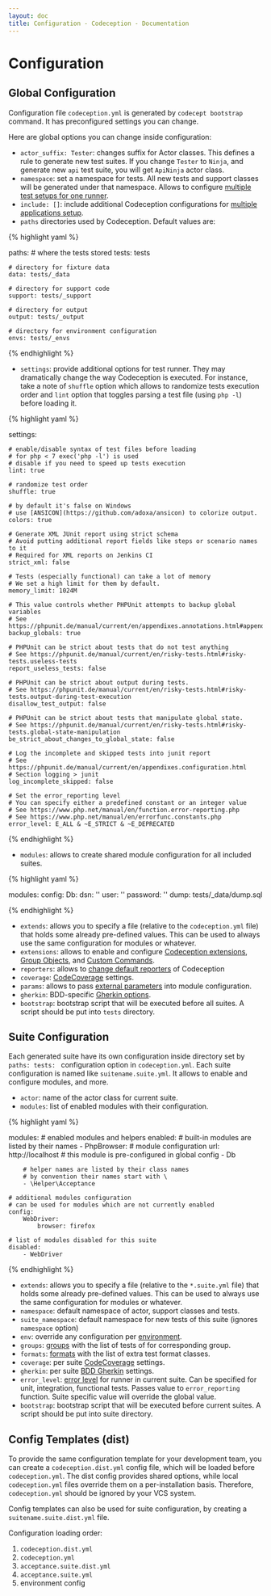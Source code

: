 ```yaml
---
layout: doc
title: Configuration - Codeception - Documentation
---
```


# Configuration

## Global Configuration

Configuration file `codeception.yml` is generated by `codecept bootstrap` command. It has preconfigured settings you can change.

Here are global options you can change inside configuration:

* `actor_suffix: Tester`: changes suffix for Actor classes. This defines a rule to generate new test suites. If you change `Tester` to `Ninja`, and generate new `api` test suite, you will get `ApiNinja` actor class.
* `namespace`: set a namespace for tests. All new tests and support classes will be generated under that namespace. Allows to configure [multiple test setups for one runner](https://codeception.com/docs/08-Customization#Namespaces).
* `include: []`: include additional Codeception configurations for [multiple applications setup](https://codeception.com/docs/08-Customization#Namespaces).
* `paths` directories used by Codeception. Default values are:

{% highlight yaml %}

paths:
    # where the tests stored
    tests: tests

    # directory for fixture data
    data: tests/_data

    # directory for support code
    support: tests/_support

    # directory for output
    output: tests/_output

    # directory for environment configuration
    envs: tests/_envs

{% endhighlight %}

* `settings`: provide additional options for test runner. They may dramatically change the way Codeception is executed. For instance, take a note of `shuffle` option which allows to randomize tests execution order and `lint` option that toggles parsing a test file (using `php -l`) before loading it.

{% highlight yaml %}

settings:

    # enable/disable syntax of test files before loading
    # for php < 7 exec('php -l') is used
    # disable if you need to speed up tests execution
    lint: true

    # randomize test order
    shuffle: true

    # by default it's false on Windows
    # use [ANSICON](https://github.com/adoxa/ansicon) to colorize output.
    colors: true

    # Generate XML JUnit report using strict schema
    # Avoid putting additional report fields like steps or scenario names to it
    # Required for XML reports on Jenkins CI
    strict_xml: false

    # Tests (especially functional) can take a lot of memory
    # We set a high limit for them by default.
    memory_limit: 1024M

    # This value controls whether PHPUnit attempts to backup global variables
    # See https://phpunit.de/manual/current/en/appendixes.annotations.html#appendixes.annotations.backupGlobals
    backup_globals: true

    # PHPUnit can be strict about tests that do not test anything
    # See https://phpunit.de/manual/current/en/risky-tests.html#risky-tests.useless-tests
    report_useless_tests: false

    # PHPUnit can be strict about output during tests.
    # See https://phpunit.de/manual/current/en/risky-tests.html#risky-tests.output-during-test-execution
    disallow_test_output: false

    # PHPUnit can be strict about tests that manipulate global state.
    # See https://phpunit.de/manual/current/en/risky-tests.html#risky-tests.global-state-manipulation
    be_strict_about_changes_to_global_state: false

    # Log the incomplete and skipped tests into junit report
    # See https://phpunit.de/manual/current/en/appendixes.configuration.html
    # Section logging > junit
    log_incomplete_skipped: false

    # Set the error_reporting level
    # You can specify either a predefined constant or an integer value
    # See https://www.php.net/manual/en/function.error-reporting.php
    # See https://www.php.net/manual/en/errorfunc.constants.php
    error_level: E_ALL & ~E_STRICT & ~E_DEPRECATED

{% endhighlight %}

* `modules`: allows to create shared module configuration for all included suites.

{% highlight yaml %}

modules:
    config:
        Db:
            dsn: ''
            user: ''
            password: ''
            dump: tests/_data/dump.sql

{% endhighlight %}
* `extends`: allows you to specify a file (relative to the `codeception.yml` file) that holds some already pre-defined values. This can be used to always use the same configuration for modules or whatever.
* `extensions`: allows to enable and configure [Codeception extensions](https://codeception.com/docs/08-Customization#Extension), [Group Objects](https://codeception.com/docs/08-Customization#Group-Objects), and [Custom Commands](https://codeception.com/docs/08-Customization#Custom-Commands).
* `reporters`: allows to [change default reporters](https://codeception.com/docs/08-Customization#Custom-Reporters) of Codeception
* `coverage`: [CodeCoverage](https://codeception.com/docs/11-Codecoverage#Configuration) settings.
* `params`: allows to pass [external parameters](https://codeception.com/docs/06-ModulesAndHelpers#Dynamic-Configuration-With-Parameters) into module configuration.
* `gherkin`: BDD-specific [Gherkin options](https://codeception.com/docs/07-BDD#Configuration).
* `bootstrap`:  bootstrap script that will be executed before all suites. A script should be put into `tests` directory.

## Suite Configuration

Each generated suite have its own configuration inside directory set by `paths: tests: ` configuration option in `codeception.yml`. Each suite configuration is named like `suitename.suite.yml`. It allows to enable and configure modules, and more.

* `actor`: name of the actor class for current suite.
* `modules`: list of enabled modules with their configuration.

{% highlight yaml %}

modules:
    # enabled modules and helpers
    enabled:
        # built-in modules are listed by their names
        - PhpBrowser:
            # module configuration
            url: http://localhost
        # this module is pre-configured in global config
        - Db

        # helper names are listed by their class names
        # by convention their names start with \
        - \Helper\Acceptance

    # additional modules configuration
    # can be used for modules which are not currently enabled
    config:
        WebDriver:
            browser: firefox

    # list of modules disabled for this suite
    disabled:
        - WebDriver


{% endhighlight %}

* `extends`: allows you to specify a file (relative to the `*.suite.yml` file) that holds some already pre-defined values. This can be used to always use the same configuration for modules or whatever.
* `namespace`: default namespace of actor, support classes and tests.
* `suite_namespace`: default namespace for new tests of this suite (ignores `namespace` option)
* `env`: override any configuration per [environment](https://codeception.com/docs/07-AdvancedUsage#Environments).
* `groups`: [groups](https://codeception.com/docs/07-AdvancedUsage#Groups) with the list of tests of for corresponding group.
* `formats`: [formats](https://codeception.com/docs/07-AdvancedUsage#Formats) with the list of extra test format classes.
* `coverage`: per suite [CodeCoverage](https://codeception.com/docs/11-Codecoverage#Configuration) settings.
* `gherkin`: per suite [BDD Gherkin](https://codeception.com/docs/07-BDD#Configuration) settings.
* `error_level`: [error level](https://codeception.com/docs/04-FunctionalTests#Error-Reporting) for runner in current suite. Can be specified for unit, integration, functional tests. Passes value to `error_reporting` function. Suite specific value will override the global value.
* `bootstrap`:  bootstrap script that will be executed before current suites. A script should be put into suite directory.

## Config Templates (dist)

To provide the same configuration template for your development team, you can create a `codeception.dist.yml` config file, which will be loaded before `codeception.yml`. The dist config provides shared options, while local `codeception.yml` files override them on a per-installation basis. Therefore, `codeception.yml` should be ignored by your VCS system.

Config templates can also be used for suite configuration, by creating a `suitename.suite.dist.yml` file.

Configuration loading order:

1. `codeception.dist.yml`
2. `codeception.yml`
3. `acceptance.suite.dist.yml`
4. `acceptance.suite.yml`
5. environment config
